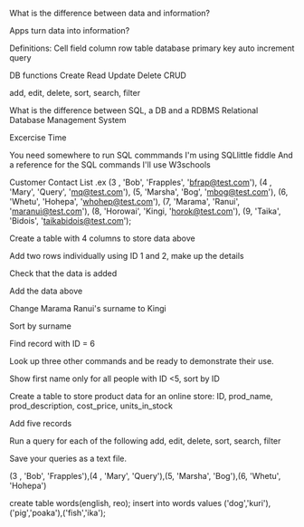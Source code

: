 
What is the difference between data and information?


Apps turn data into information?

Definitions: Cell field column row table database primary key auto increment query

DB functions Create Read Update Delete  CRUD

add, edit, delete, sort, search, filter

What is the difference between  SQL, a DB and a RDBMS Relational Database Management System


Excercise Time

You need somewhere to run SQL commmands I'm using SQLlittle fiddle
And a reference for the SQL commands I'll use W3schools

Customer Contact List
.ex
(3 , 'Bob', 'Frapples', 'bfrap@test.com'),
(4 , 'Mary', 'Query', 'mq@test.com'),
(5, 'Marsha', 'Bog', 'mbog@test.com'),
(6, 'Whetu', 'Hohepa', 'whohep@test.com'),
(7, 'Marama', 'Ranui', 'maranui@test.com'),
(8, 'Horowai', 'Kingi, 'horok@test.com'),
(9, 'Taika', 'Bidois', 'taikabidois@test.com');


Create a table with 4 columns to store data above

Add two rows individually using ID 1 and 2, make up the details

Check that the data is added

Add the data above

Change Marama Ranui's surname to Kingi

Sort by surname

Find record with ID = 6

Look up three other commands and be ready to demonstrate their use.

Show first name only for all people with ID <5, sort by ID

Create a table to store product data for an online store: ID, prod_name, prod_description, cost_price, units_in_stock

Add five records

Run a query for each of the following add, edit, delete, sort, search, filter

Save your queries as a text file.


(3 , 'Bob', 'Frapples'),(4 , 'Mary', 'Query'),(5, 'Marsha', 'Bog'),(6, 'Whetu', 'Hohepa')


create table words(english, reo);
insert into words values ('dog','kuri'),('pig','poaka'),('fish','ika');
 

